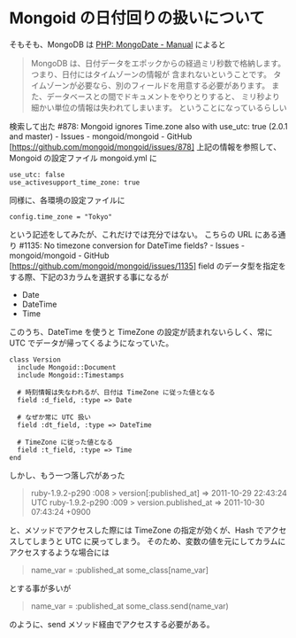 # Mongoid の日付回りの扱いについて
そもそも、MongoDB は [PHP: MongoDate - Manual](http://php.net/manual/ja/class.mongodate.php) によると

> MongoDB は、日付データをエポックからの経過ミリ秒数で格納します。 つまり、日付にはタイムゾーンの情報が 含まれないということです。 タイムゾーンが必要なら、別のフィールドを用意する必要があります。 また、データベースとの間でドキュメントをやりとりすると、 ミリ秒より細かい単位の情報は失われてしまいます。
ということになっているらしい

検索して出た #878: Mongoid ignores Time.zone also with use_utc: true (2.0.1 and master) - Issues - mongoid/mongoid - GitHub [https://github.com/mongoid/mongoid/issues/878]
上記の情報を参照して、Mongoid の設定ファイル mongoid.yml に

    use_utc: false
    use_activesupport_time_zone: true

同様に、各環境の設定ファイルに

    config.time_zone = "Tokyo"

という記述をしてみたが、これだけでは充分ではない。
こちらの URL にある通り #1135: No timezone conversion for DateTime fields? - Issues - mongoid/mongoid - GitHub [https://github.com/mongoid/mongoid/issues/1135]
field のデータ型を指定をする際、下記の3カラムを選択する事になるが

* Date
* DateTime
* Time

このうち、DateTime を使うと TimeZone の設定が読まれないらしく、常に UTC でデータが帰ってくるようになっていた。

    class Version
      include Mongoid::Document
      include Mongoid::Timestamps

      # 時刻情報は失なわれるが、日付は TimeZone に従った値となる
      field :d_field, :type => Date
      
      # なぜか常に UTC 扱い
      field :dt_field, :type => DateTime

      # TimeZone に従った値となる
      field :t_field, :type => Time
    end

しかし、もう一つ落し穴があった

> ruby-1.9.2-p290 :008 > version[:published_at]
>  => 2011-10-29 22:43:24 UTC
> ruby-1.9.2-p290 :009 > version.published_at
>  => 2011-10-30 07:43:24 +0900

と、メソッドでアクセスした際には TimeZone の指定が効くが、Hash でアクセスしてしまうと UTC に戻ってしまう。
そのため、変数の値を元にしてカラムにアクセスするような場合には

> name_var = :published_at
> some_class[name_var]

とする事が多いが

> name_var = :published_at
> some_class.send(name_var)

のように、send メソッド経由でアクセスする必要がある。
